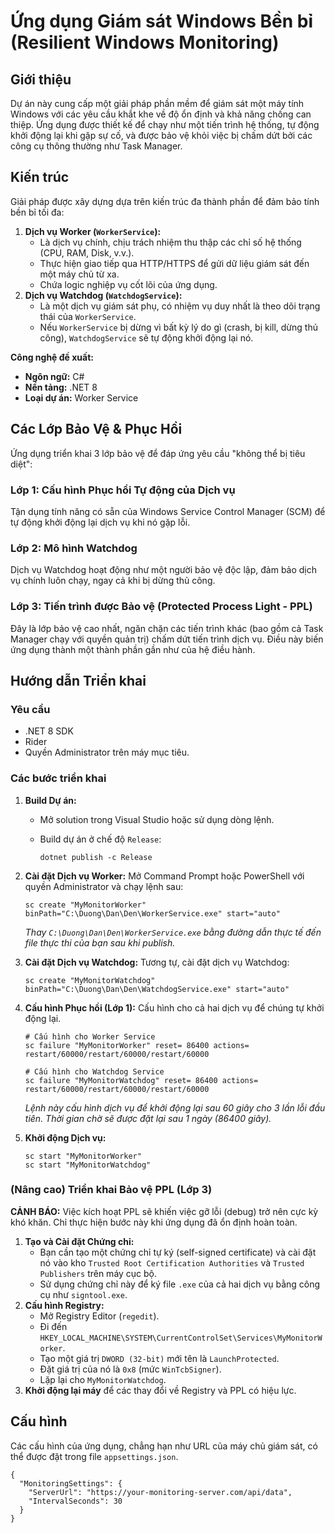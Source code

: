 ﻿# Ứng dụng Giám sát Windows Bền bỉ (Resilient Windows Monitoring)

## Giới thiệu

Dự án này cung cấp một giải pháp phần mềm để giám sát một máy tính Windows với các yêu cầu khắt khe về độ ổn định và khả năng chống can thiệp. Ứng dụng được thiết kế để chạy như một tiến trình hệ thống, tự động khởi động lại khi gặp sự cố, và được bảo vệ khỏi việc bị chấm dứt bởi các công cụ thông thường như Task Manager.

## Kiến trúc

Giải pháp được xây dựng dựa trên kiến trúc đa thành phần để đảm bảo tính bền bỉ tối đa:

1. **Dịch vụ Worker (`WorkerService`):**
   - Là dịch vụ chính, chịu trách nhiệm thu thập các chỉ số hệ thống (CPU, RAM, Disk, v.v.).
   - Thực hiện giao tiếp qua HTTP/HTTPS để gửi dữ liệu giám sát đến một máy chủ từ xa.
   - Chứa logic nghiệp vụ cốt lõi của ứng dụng.
2. **Dịch vụ Watchdog (`WatchdogService`):**
   - Là một dịch vụ giám sát phụ, có nhiệm vụ duy nhất là theo dõi trạng thái của `WorkerService`.
   - Nếu `WorkerService` bị dừng vì bất kỳ lý do gì (crash, bị kill, dừng thủ công), `WatchdogService` sẽ tự động khởi động lại nó.

**Công nghệ đề xuất:**

- **Ngôn ngữ:** C#
- **Nền tảng:** .NET 8
- **Loại dự án:** Worker Service

## Các Lớp Bảo Vệ & Phục Hồi

Ứng dụng triển khai 3 lớp bảo vệ để đáp ứng yêu cầu "không thể bị tiêu diệt":

### Lớp 1: Cấu hình Phục hồi Tự động của Dịch vụ

Tận dụng tính năng có sẵn của Windows Service Control Manager (SCM) để tự động khởi động lại dịch vụ khi nó gặp lỗi.

### Lớp 2: Mô hình Watchdog

Dịch vụ Watchdog hoạt động như một người bảo vệ độc lập, đảm bảo dịch vụ chính luôn chạy, ngay cả khi bị dừng thủ công.

### Lớp 3: Tiến trình được Bảo vệ (Protected Process Light - PPL)

Đây là lớp bảo vệ cao nhất, ngăn chặn các tiến trình khác (bao gồm cả Task Manager chạy với quyền quản trị) chấm dứt tiến trình dịch vụ. Điều này biến ứng dụng thành một thành phần gần như của hệ điều hành.

## Hướng dẫn Triển khai

### Yêu cầu

- .NET 8 SDK
- Rider
- Quyền Administrator trên máy mục tiêu.

### Các bước triển khai

1. **Build Dự án:**

   - Mở solution trong Visual Studio hoặc sử dụng dòng lệnh.

   - Build dự án ở chế độ `Release`:

     ```
     dotnet publish -c Release
     ```

2. **Cài đặt Dịch vụ Worker:** Mở Command Prompt hoặc PowerShell với quyền Administrator và chạy lệnh sau:

   ```
   sc create "MyMonitorWorker" binPath="C:\Duong\Dan\Den\WorkerService.exe" start="auto"
   ```

   *Thay `C:\Duong\Dan\Den\WorkerService.exe` bằng đường dẫn thực tế đến file thực thi của bạn sau khi publish.*

3. **Cài đặt Dịch vụ Watchdog:** Tương tự, cài đặt dịch vụ Watchdog:

   ```
   sc create "MyMonitorWatchdog" binPath="C:\Duong\Dan\Den\WatchdogService.exe" start="auto"
   ```

4. **Cấu hình Phục hồi (Lớp 1):** Cấu hình cho cả hai dịch vụ để chúng tự khởi động lại.

   ```
   # Cấu hình cho Worker Service
   sc failure "MyMonitorWorker" reset= 86400 actions= restart/60000/restart/60000/restart/60000
   
   # Cấu hình cho Watchdog Service
   sc failure "MyMonitorWatchdog" reset= 86400 actions= restart/60000/restart/60000/restart/60000
   ```

   *Lệnh này cấu hình dịch vụ để khởi động lại sau 60 giây cho 3 lần lỗi đầu tiên. Thời gian chờ sẽ được đặt lại sau 1 ngày (86400 giây).*

5. **Khởi động Dịch vụ:**

   ```
   sc start "MyMonitorWorker"
   sc start "MyMonitorWatchdog"
   ```

### (Nâng cao) Triển khai Bảo vệ PPL (Lớp 3)

**CẢNH BÁO:** Việc kích hoạt PPL sẽ khiến việc gỡ lỗi (debug) trở nên cực kỳ khó khăn. Chỉ thực hiện bước này khi ứng dụng đã ổn định hoàn toàn.

1. **Tạo và Cài đặt Chứng chỉ:**
   - Bạn cần tạo một chứng chỉ tự ký (self-signed certificate) và cài đặt nó vào kho `Trusted Root Certification Authorities` và `Trusted Publishers` trên máy cục bộ.
   - Sử dụng chứng chỉ này để ký file `.exe` của cả hai dịch vụ bằng công cụ như `signtool.exe`.
2. **Cấu hình Registry:**
   - Mở Registry Editor (`regedit`).
   - Đi đến `HKEY_LOCAL_MACHINE\SYSTEM\CurrentControlSet\Services\MyMonitorWorker`.
   - Tạo một giá trị `DWORD (32-bit)` mới tên là `LaunchProtected`.
   - Đặt giá trị của nó là `0x8` (mức `WinTcbSigner`).
   - Lặp lại cho `MyMonitorWatchdog`.
3. **Khởi động lại máy** để các thay đổi về Registry và PPL có hiệu lực.

## Cấu hình

Các cấu hình của ứng dụng, chẳng hạn như URL của máy chủ giám sát, có thể được đặt trong file `appsettings.json`.

```
{
  "MonitoringSettings": {
    "ServerUrl": "https://your-monitoring-server.com/api/data",
    "IntervalSeconds": 30
  }
}
```
